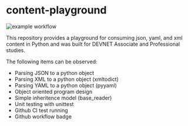# content-playground

![example workflow](https://github.com/Jerbuck/content-playground/actions/workflows/python-app.yml/badge.svg)

This repository provides a playground for consuming json, yaml, and xml content in Python and was built for DEVNET Associate and Professional studies.

The following items can be observed:

* Parsing JSON to a python object
* Parsing XML to a python object (xmltodict)
* Parsing YAML to a python object (pyyaml)
* Object oriented program design
* Simple inheritence model (base_reader)
* Unit testing with unittest
* Github CI test running
* Github workflow badge
